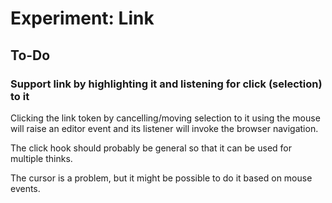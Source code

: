 # Experiment: Link

## To-Do

### Support link by highlighting it and listening for click (selection) to it

Clicking the link token by cancelling/moving selection to it using the mouse
will raise an editor event and its listener will invoke the browser navigation.

The click hook should probably be general so that it can be used for multiple
thinks.

The cursor is a problem, but it might be possible to do it based on mouse events.
